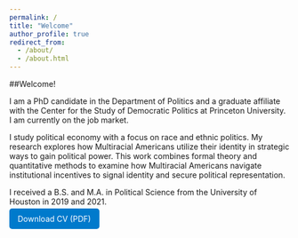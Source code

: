 ```yaml
---
permalink: /
title: "Welcome"
author_profile: true
redirect_from: 
  - /about/
  - /about.html
---
```


##Welcome!  

I am a PhD candidate in the Department of Politics and a graduate affiliate with the Center for the Study of Democratic Politics at Princeton University. I am currently on the job market.  

I study political economy with a focus on race and ethnic politics. My research explores how Multiracial Americans utilize their identity in strategic ways to gain political power. This work combines formal theory and quantitative methods to examine how Multiracial Americans navigate institutional incentives to signal identity and secure political representation.  

I received a B.S. and M.A. in Political Science from the University of Houston in 2019 and 2021.

<a href="/files/JohnsonI_CV.pdf" target="_blank" style="padding:10px 15px; background:#007acc; color:white; text-decoration:none; border-radius:5px;">
  <i class="fas fa-file-pdf"></i> Download CV (PDF)
</a>


